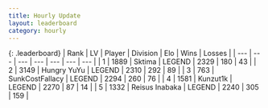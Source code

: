```yaml
---
title: Hourly Update
layout: leaderboard
category: hourly
---
```


{: .leaderboard}
| Rank | LV | Player | Division | Elo | Wins | Losses |
| --- | --- | --- | --- | --- | --- | --- |
| <span data-change="0">1</span> | 1889 | <span title="ID: 353063">Sktima</span> | LEGEND | <span data-change="0">2329</span> | <span data-change="0">180</span> | <span data-change="0">43</span> |
| <span data-change="0">2</span> | 3149 | <span title="ID: 164871">Hungry YuYu</span> | LEGEND | <span data-change="-10">2310</span> | <span data-change="0">292</span> | <span data-change="1">89</span> |
| <span data-change="1">3</span> | 763 | <span title="ID: 402846">SunkCostFallacy</span> | LEGEND | <span data-change="25">2294</span> | <span data-change="5">260</span> | <span data-change="0">76</span> |
| <span data-change="-1">4</span> | 1581 | <span title="ID: 392407">Kunzut1k</span> | LEGEND | <span data-change="0">2270</span> | <span data-change="0">87</span> | <span data-change="0">14</span> |
| <span data-change="0">5</span> | 1332 | <span title="ID: 451068">Reisus Inabaka</span> | LEGEND | <span data-change="0">2240</span> | <span data-change="0">305</span> | <span data-change="0">159</span> |